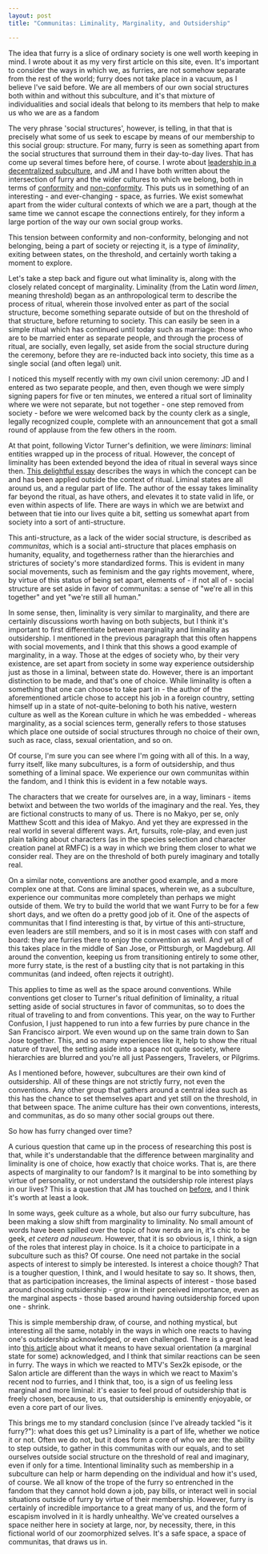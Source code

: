 ```yaml
---
layout: post
title: "Communitas: Liminality, Marginality, and Outsidership"

---
```


The idea that furry is a slice of ordinary society is one well worth keeping in
mind.  I wrote about it as my very first article on this site, even.  It's
important to consider the ways in which we, as furries, are not somehow
separate from the rest of the world; furry does not take place in a vacuum, as
I believe I've said before.  We are all members of our own social structures
both within and without this subculture, and it's that mixture of
individualities and social ideals that belong to its members that help to make
us who we are as a fandom

The very phrase 'social structures', however, is telling, in that that is
precisely what some of us seek to escape by means of our membership to this
social group: structure.  For many, furry is seen as something apart from the
social structures that surround them in their day-to-day lives.  That has come
up several times before here, of course.  I wrote about [leadership in a
decentralized subculture][1], and JM and I have both written about the
intersection of furry and the wider cultures to which we belong, both in terms
of [conformity][2] and [non-conformity][3].  This puts us in something of an
interesting - and ever-changing - space, as furries.  We exist somewhat apart
from the wider cultural contexts of which we are a part, though at the same
time we cannot escape the connections entirely, for they inform a large portion
of the way our own social group works. 

This tension between conformity and non-conformity, belonging and not
belonging, being a part of society or rejecting it, is a type of *liminality*,
exiting between states, on the threshold, and certainly worth taking a moment
to explore.

Let's take a step back and figure out what liminality is, along with the
closely related concept of marginality.  Liminality (from the Latin word
*limen*, meaning threshold) began as an anthropological term to describe the
process of ritual, wherein those involved enter as part of the social
structure, become something separate outside of but on the threshold of that
structure, before returning to society.  This can easily be seen in a simple
ritual which has continued until today such as marriage: those who are to be
married enter as separate people, and through the process of ritual, are
socially, even legally, set aside from the social structure during the
ceremony, before they are re-inducted back into society, this time as a single
social (and often legal) unit.  

I noticed this myself recently with my own civil union ceremony: JD and I
entered as two separate people, and then, even though we were simply signing
papers for five or ten minutes, we entered a ritual sort of liminality where we
were not separate, but not together - one step removed from society - before we
were welcomed back by the county clerk as a single, legally recognized couple,
complete with an announcement that got a small round of applause from the few
others in the room.

At that point, following Victor Turner's definition, we were *liminars*:
liminal entities wrapped up in the process of ritual.  However, the concept of
liminality has been extended beyond the idea of ritual in several ways since
then.  [This delightful essay][4] describes the ways in which the concept can
be and has been applied outside the context of ritual.  Liminal states are all
around us, and a regular part of life.  The author of the essay takes
liminality far beyond the ritual, as have others, and elevates it to state
valid in life, or even within aspects of life.  There are ways in which we are
betwixt and between that tie into our lives quite a bit, setting us somewhat
apart from society into a sort of anti-structure.

This anti-structure, as a lack of the wider social structure, is described as
*communitas*, which is a social anti-structure that places emphasis on
humanity, equality, and togetherness rather than the hierarchies and strictures
of society's more standardized forms.  This is evident in many social
movements, such as feminism and the gay rights movement, where, by virtue of
this status of being set apart, elements of - if not all of - social structure
are set aside in favor of communitas: a sense of "we're all in this together"
and yet "we're still all human."

In some sense, then, liminality is very similar to marginality, and there are
certainly discussions worth having on both subjects, but I think it's important
to first differentiate between marginality and liminality as outsidership.  I
mentioned in the previous paragraph that this often happens with social
movements, and I think that this shows a good example of marginality, in a way.
Those at the edges of society who, by their very existence, are set apart from
society in some way experience outsidership just as those in a liminal, between
state do.  However, there is an important distinction to be made, and that's
one of choice.  While liminality is often a something that one can choose to
take part in - the author of the aforementioned article chose to accept his job
in a foreign country, setting himself up in a state of not-quite-beloning to
both his native, western culture as well as the Korean culture in which he was
embedded - whereas marginality, as a social sciences term, generally refers to
those statuses which place one outside of social structures through no choice
of their own, such as race, class, sexual orientation, and so on.

Of course, I'm sure you can see where I'm going with all of this.  In a way,
furry itself, like many subcultures, is a form of outsidership, and thus
something of a liminal space.  We experience our own communitas within the
fandom, and I think this is evident in a few notable ways.

The characters that we create for ourselves are, in a way, liminars - items
betwixt and between the two worlds of the imaginary and the real.  Yes, they
are fictional constructs to many of us.  There is no Makyo, per se, only
Matthew Scott and this idea of Makyo.  And yet they are expressed in the real
world in several different ways.  Art, fursuits, role-play, and even just plain
talking about characters (as in the species selection and character creation
panel at RMFC) is a way in which we bring them closer to what we consider real.
They are on the threshold of both purely imaginary and totally real.

On a similar note, conventions are another good example, and a more complex one
at that.  Cons are liminal spaces, wherein we, as a subculture, experience our
communitas more completely than perhaps we might outside of them.  We try to
build the world that we want Furry to be for a few short days, and we often do
a pretty good job of it.  One of the aspects of communitas that I find
interesting is that, by virtue of this anti-structure, even leaders are still
members, and so it is in most cases with con staff and board: they are furries
there to enjoy the convention as well.  And yet all of this takes place in the
middle of San Jose, or Pittsburgh, or Magdeburg.  All around the convention,
keeping us from transitioning entirely to some other, more furry state, is the
rest of a bustling city that is not partaking in this communitas (and indeed,
often rejects it outright).

This applies to time as well as the space around conventions.  While
conventions get closer to Turner's ritual definition of liminality, a ritual
setting aside of social structures in favor of communitas, so to does the
ritual of traveling to and from conventions.  This year, on the way to Further
Confusion, I just happened to run into a few furries by pure chance in the San
Francisco airport.  We even wound up on the same train down to San Jose
together.  This, and so many experiences like it, help to show the ritual
nature of travel, the setting aside into a space not quite society, where
hierarchies are blurred and you're all just Passengers, Travelers, or Pilgrims.

As I mentioned before, however, subcultures are their own kind of outsidership.
All of these things are not strictly furry, not even the conventions.  Any
other group that gathers around a central idea such as this has the chance to
set themselves apart and yet still on the threshold, in that between space.
The anime culture has their own conventions, interests, and communitas, as do
so many other social groups out there.

So how has furry changed over time?

A curious question that came up in the process of researching this post is
that, while it's understandable that the difference between marginality and
liminality is one of choice, how exactly that choice works.  That is, are there
aspects of marginality to our fandom? Is it marginal to be into something by
virtue of personality, or not understand the outsidership role interest plays
in our lives?  This is a question that JM has touched on [before][6], and I
think it's worth at least a look.

In some ways, geek culture as a whole, but also our furry subculture, has been
making a slow shift from marginality to liminality.  No small amount of words
have been spilled over the topic of how nerds are in, it's chic to be geek, *et
cetera ad nauseum*.  However, that it is so obvious is, I think, a sign of the
roles that interest play in choice.  Is it a choice to participate in a
subculture such as this?  Of course.  One need not partake in the social
aspects of interest to simply be interested.  Is interest a choice though?
That is a tougher question, I think, and I would hesitate to say so.  It shows,
then, that as participation increases, the liminal aspects of interest - those
based around choosing outsidership - grow in their perceived importance, even
as the marginal aspects - those based around having outsidership forced upon
one - shrink.  

This is simple membership draw, of course, and nothing mystical, but
interesting all the same, notably in the ways in which one reacts to having
one's outsidership acknowledged, or even challenged.  There is a great lead
into [this article][5] about what it means to have sexual orientation (a
marginal state for some) acknowledged, and I think that similar reactions can
be seen in furry.  The ways in which we reacted to MTV's Sex2k episode, or the
Salon article are different than the ways in which we react to Maxim's recent
nod to furries, and I think that, too, is a sign of us feeling less marginal
and more liminal: it's easier to feel proud of outsidership that is freely
chosen, because, to us, that outsidership is eminently enjoyable, or even a
core part of our lives.

This brings me to my standard conclusion (since I've already tackled "is it
furry?"): what does this get us?  Liminality is a part of life, whether we
notice it or not.  Often we do not, but it does form a core of who we are: the
ability to step outside, to gather in this communitas with our equals, and to
set ourselves outside social structure on the threshold of real and imaginary,
even if only for a time.  Intentional liminality such as membership in a
subculture can help or harm depending on the individual and how it's used, of
course.  We all know of the trope of the furry so entrenched in the fandom that
they cannot hold down a job, pay bills, or interact well in social situations
outside of furry by virtue of their membership.  However, furry is certainly of
incredible importance to a great many of us, and the form of escapism involved
in it is hardly unhealthy.  We've created ourselves a space neither here in
society at large, nor, by necessity, there, in this fictional world of our
zoomorphized selves.  It's a safe space, a space of communitas, that draws us
in.

[1]: http://adjectivespecies.com/2013/03/20/leadership-in-a-decentralized-subculture/ "Leadership in a decentralized subculture."
[2]: http://adjectivespecies.com/2013/06/17/an-argument-for-conformity/ "An Argument for Conformity"
[3]: http://adjectivespecies.com/2013/06/19/an-argument-for-non-conformity/ "An Argument for Non-Conformity"
[4]: http://www.liminality.org/about/whatisliminality "What Is Liminality?"
[5]: http://warpcorecritical.wordpress.com/2013/07/17/science-fictions-queer-problem/ "Science Fiction's Queer Problem"
[6]: http://adjectivespecies.com/2012/04/09/geeks/ "Geeks"
